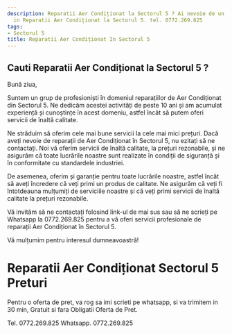 ```yaml
---
description: Reparatii Aer Condiționat la Sectorul 5 ? Ai nevoie de un profesionist
  in Reparatii Aer Condiționat la Sectorul 5. tel. 0772.269.825
tags:
- Sectorul 5
title: Reparatii Aer Condiționat In Sectorul 5
---
```



## Cauti Reparatii Aer Condiționat la Sectorul 5 ?

Bună ziua, 

Suntem un grup de profesioniști în domeniul reparațiilor de Aer Condiționat din Sectorul 5. Ne dedicăm acestei activități de peste 10 ani și am acumulat experiență și cunoștințe în acest domeniu, astfel încât să putem oferi servicii de înaltă calitate. 

Ne străduim să oferim cele mai bune servicii la cele mai mici prețuri. Dacă aveți nevoie de reparații de Aer Condiționat în Sectorul 5, nu ezitați să ne contactați. Noi vă oferim servicii de înaltă calitate, la prețuri rezonabile, și ne asigurăm că toate lucrările noastre sunt realizate în condiții de siguranță și în conformitate cu standardele industriei. 

De asemenea, oferim și garanție pentru toate lucrările noastre, astfel încât să aveți încredere că veți primi un produs de calitate. Ne asigurăm că veți fi întotdeauna mulțumiți de serviciile noastre și că veți primi servicii de înaltă calitate la prețuri rezonabile. 

Vă invităm să ne contactați folosind link-ul de mai sus sau să ne scrieți pe Whatsapp la 0772.269.825 pentru a vă oferi servicii profesionale de reparații Aer Condiționat în Sectorul 5.

Vă mulțumim pentru interesul dumneavoastră!

# Reparatii Aer Condiționat Sectorul 5 Preturi
Pentru o oferta de pret, va rog sa imi scrieti pe whatsapp, si va trimitem in 30 min, Gratuit si fara Obligatii Oferta de Pret.

Tel. 0772.269.825
Whatsapp. 0772.269.825